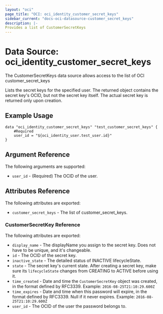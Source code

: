 ```yaml
---
layout: "oci"
page_title: "OCI: oci_identity_customer_secret_keys"
sidebar_current: "docs-oci-datasource-customer_secret_keys"
description: |-
Provides a list of CustomerSecretKeys
---
```

# Data Source: oci_identity_customer_secret_keys
The CustomerSecretKeys data source allows access to the list of OCI customer_secret_keys

Lists the secret keys for the specified user. The returned object contains the secret key's OCID, but not
the secret key itself. The actual secret key is returned only upon creation.


## Example Usage

```hcl
data "oci_identity_customer_secret_keys" "test_customer_secret_keys" {
	#Required
	user_id = "${oci_identity_user.test_user.id}"
}
```

## Argument Reference

The following arguments are supported:

* `user_id` - (Required) The OCID of the user.


## Attributes Reference

The following attributes are exported:

* `customer_secret_keys` - The list of customer_secret_keys.

### CustomerSecretKey Reference

The following attributes are exported:

* `display_name` - The displayName you assign to the secret key. Does not have to be unique, and it's changeable.
* `id` - The OCID of the secret key.
* `inactive_state` - The detailed status of INACTIVE lifecycleState.
* `state` - The secret key's current state. After creating a secret key, make sure its `lifecycleState` changes from CREATING to ACTIVE before using it. 
* `time_created` - Date and time the `CustomerSecretKey` object was created, in the format defined by RFC3339.  Example: `2016-08-25T21:10:29.600Z` 
* `time_expires` - Date and time when this password will expire, in the format defined by RFC3339. Null if it never expires.  Example: `2016-08-25T21:10:29.600Z` 
* `user_id` - The OCID of the user the password belongs to.

